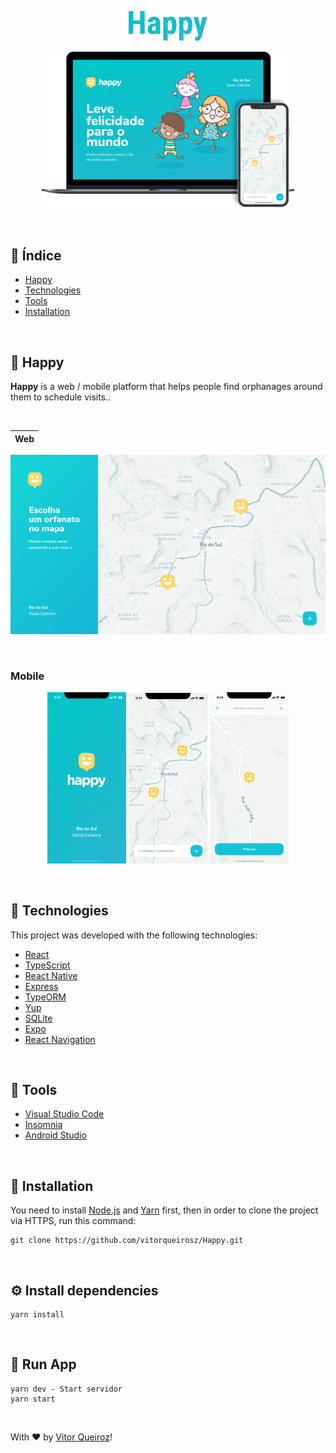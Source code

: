  
 <p align="center">
  <img src="https://github.com/vitorqueirosz/Happy/blob/master/web/assets/logo.png?raw=true" heigth="20%" width="25%">
</p>
 <p align="center">
  <img src="https://github.com/vitorqueirosz/Happy/blob/master/web/assets/Happy.png?raw=true" heigth="20%" width="80%">
</p>
<br />

 ## 📍 Índice
 
 - [Happy](#-happy)
 - [Technologies](#-Technologies)
 - [Tools](#-tools)
 - [Installation](#-installation)
 
<br />

## 📝 Happy
 __Happy__ is a web / mobile platform that helps people find orphanages around them to schedule visits..

</br>

Web                        |
:-------------------------:|
![](https://github.com/vitorqueirosz/Happy/blob/master/web/assets/Mapa.png?raw=true)

</br>

### Mobile

<p align="center">
  <img src="https://github.com/vitorqueirosz/Happy/blob/master/web/assets/splash.png?raw=true" heigth="20%" width="25%">
  <img src="https://github.com/vitorqueirosz/Happy/blob/master/web/assets/map.png?raw=true" heigth="20%" width="25%">
  <img src="https://github.com/vitorqueirosz/Happy/blob/master/web/assets/loc.png?raw=true" heigth="20%" width="25%">
 
</p>
<br />

## 🚀 Technologies
This project was developed with the following technologies:

- [React](https://github.com/facebook/react)
- [TypeScript](https://github.com/Microsoft/TypeScript)
- [React Native](https://github.com/facebook/react-native)
- [Express](https://github.com/expressjs/express)
- [TypeORM](https://typeorm.io/#/)
- [Yup](https://github.com/jquense/yup#install)
- [SQLite](https://www.sqlite.org/index.html)
- [Expo](https://expo.io)
- [React Navigation](https://reactnavigation.org/docs)
</br>

## 🔨 Tools
- [Visual Studio Code](https://code.visualstudio.com)
- [Insomnia](https://insomnia.rest)
- [Android Studio](https://developer.android.com/studio)
</br>

## 👷 Installation
You need to install [Node.js](https://nodejs.org/en/) and [Yarn](https://yarnpkg.com) first, then in order to clone the project via HTTPS, run this command:

    git clone https://github.com/vitorqueirosz/Happy.git
</br>

## ⚙️ Install dependencies

    yarn install
    
</br>

## 📱 Run App

    yarn dev - Start servidor
    yarn start
</br>

With ♥ by [Vitor Queiroz](https://www.linkedin.com/in/vitor-queiroz-4b32131a3/)!
